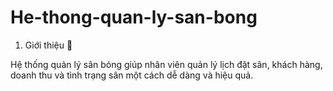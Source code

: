 # He-thong-quan-ly-san-bong
1. Giới thiệu 📌

Hệ thống quản lý sân bóng giúp nhân viên quản lý lịch đặt sân, khách hàng, doanh thu và tình trạng sân một cách dễ dàng và hiệu quả.
